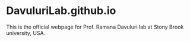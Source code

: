 # DavuluriLab.github.io
This is the official webpage for Prof. Ramana Davuluri lab at Stony Brook university, USA. 
